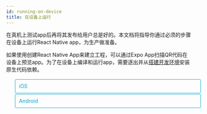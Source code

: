 ```yaml
---
id: running-on-device
title: 在设备上运行
---
```


<style>
  .toggler li {
    display: inline-block;
    position: relative;
    top: 1px;
    padding: 10px;
    margin: 0px 2px 0px 2px;
    border: 1px solid #05A5D1;
    border-bottom-color: transparent;
    border-radius: 3px 3px 0px 0px;
    color: #05A5D1;
    background-color: transparent;
    font-size: 0.99em;
    cursor: pointer;
  }
  .toggler li:first-child {
    margin-left: 0;
  }
  .toggler li:last-child {
    margin-right: 0;
  }
  .toggler ul {
    width: 100%;
    display: inline-block;
    list-style-type: none;
    margin: 0;
    border-bottom: 1px solid #05A5D1;
    cursor: default;
  }
  @media screen and (max-width: 960px) {
    .toggler li,
    .toggler li:first-child,
    .toggler li:last-child {
      display: block;
      border-bottom-color: #05A5D1;
      border-radius: 3px;
      margin: 2px 0px 2px 0px;
    }
    .toggler ul {
      border-bottom: 0;
    }
  }
  .toggler a {
    display: inline-block;
    padding: 10px 5px;
    margin: 2px;
    border: 1px solid #05A5D1;
    border-radius: 3px;
    text-decoration: none !important;
  }
  .display-os-mac .toggler .button-mac,
  .display-os-linux .toggler .button-linux,
  .display-os-windows .toggler .button-windows,
  .display-platform-ios .toggler .button-ios,
  .display-platform-android .toggler .button-android {
    background-color: #05A5D1;
    color: white;
  }
  block { display: none; }
  .display-platform-ios.display-os-mac .ios.mac,
  .display-platform-ios.display-os-linux .ios.linux,
  .display-platform-ios.display-os-windows .ios.windows,
  .display-platform-android.display-os-mac .android.mac,
  .display-platform-android.display-os-linux .android.linux,
  .display-platform-android.display-os-windows .android.windows {
    display: block;
  }
</style>

在真机上测试app后再将其发布给用户总是好的。本文档将指导你通过必须的步骤在设备上运行React Native app，为生产做准备。

如果使用创建React Native App来建立工程，可以通过Expo App扫描QR代码在设备上预览app。为了在设备上编译和运行app，需要逐出并从[搭建开发环境](getting-started.md)安装原生代码依赖。

<div class="toggler">

  <ul role="tablist" >
    <li id="ios" class="button-ios" aria-selected="false" role="tab" tabindex="0" aria-controls="iostab" onclick="displayTab('platform', 'ios')">
      iOS
    </li>
    <li id="android" class="button-android" aria-selected="false" role="tab" tabindex="-1" aria-controls="androidtab" onclick="displayTab('platform', 'android')">
      Android
    </li>
  </ul>
</div>

<block class="linux windows mac ios" />

## 在 iOS 设备上运行应用

<block class="linux windows mac android" />

## 在 Android 设备上运行应用

<block class="linux windows mac ios android" />

<div class="toggler">
<span>开发平台：</span>
<a href="javascript:void(0);" class="button-mac" onclick="displayTab('os', 'mac')">macOS</a>
<a href="javascript:void(0);" class="button-linux" onclick="displayTab('os', 'linux')">Linux</a>
<a href="javascript:void(0);" class="button-windows" onclick="displayTab('os', 'windows')">Windows</a>
</div>

<block class="linux windows ios" />

A Mac is required in order to build your app for iOS devices. Alternatively, you can refer to the [Quick Start instructions](getting-started.md) to learn how to build your app using Create React Native App, which will allow you to run your app using the Expo client app.

<block class="mac ios" />

### 1. 通过 USB 数据线连接设备

使用USB闪电数据线连接iOS设备到Mac。导航到工程的`ios`文件夹，然后用Xcode打开`.xcodeproj`文件，如果使用CocoaPods打开`.xcworkspace`。


如果这是第一次在iOS设备上运行app，需要注册开发设备。从Xcode菜单栏打开**Product**菜单，然后前往**Destination**。从列表中查找并选择设备。Xcode 将注册为开发设备。



### 2. 配置代码签名

如果没有[Apple developer account](https://developer.apple.com/)，先注册。

在Xcode Project导航中选择project，然后选择mian target（它应该和project共享同样的名字）。查找"General"标签。前往"Signing"并确保在"Team"下拉下选择了开发者账号或团队。tests target（以Tests结束，在main target下面）所做相同。

![](assets/RunningOnDeviceCodeSigning.png)

### 3. 编译并运行应用

如果一切建立正确，设备会在Xcode toolbar 中被列为build target，也会出现在设备面板里(`⇧⌘2`)。现在可以按下 **Build and run** 按钮(`⌘R`)或从**Product**菜单中选择**Run**。app会立刻启动在设备上。

![](assets/RunningOnDeviceReady.png)

> If you run into any issues, please take a look at Apple's [Launching Your App on a Device](https://developer.apple.com/library/content/documentation/IDEs/Conceptual/AppDistributionGuide/LaunchingYourApponDevices/LaunchingYourApponDevices.html#//apple_ref/doc/uid/TP40012582-CH27-SW4) docs.

<block class="mac windows linux android" />

> 下文所指的设备包括 Android 手机和模拟器。

### 1. 开启 USB 调试

在默认情况下 Android 设备只能从应用市场来安装应用。你需要开启 USB 调试才能自由安装开发版本的 APP。

首先，确定[你已经打开设备的 USB 调试开关](https://www.baidu.com/s?wd=打开usb调试)。

### 2. 通过 USB 数据线连接设备

Let's now set up an Android device to run our React Native projects. Go ahead and plug in your device via USB to your development machine.

<block class="linux android" />

然后使用`lsusb`来查看制造商代码（在 mac 上则必须先[安装 lsusb](https://github.com/jlhonora/lsusb)）。这一命令的运行结果看起来是这样的：

```bash
$ lsusb
Bus 002 Device 002: ID 8087:0024 Intel Corp. Integrated Rate Matching Hub
Bus 002 Device 001: ID 1d6b:0002 Linux Foundation 2.0 root hub
Bus 001 Device 003: ID 22b8:2e76 Motorola PCS
Bus 001 Device 002: ID 8087:0024 Intel Corp. Integrated Rate Matching Hub
Bus 001 Device 001: ID 1d6b:0002 Linux Foundation 2.0 root hub
Bus 004 Device 001: ID 1d6b:0003 Linux Foundation 3.0 root hub
Bus 003 Device 001: ID 1d6b:0002 Linux Foundation 2.0 root hub
```

以上这些行代码代表了目前连接在你电脑上的 USB 设备。

那么如何找到代表你的手机的那一行呢？此时试着拔掉你的手机，再运行这一命令：

```bash
$ lsusb
Bus 002 Device 002: ID 8087:0024 Intel Corp. Integrated Rate Matching Hub
Bus 002 Device 001: ID 1d6b:0002 Linux Foundation 2.0 root hub
Bus 001 Device 002: ID 8087:0024 Intel Corp. Integrated Rate Matching Hub
Bus 001 Device 001: ID 1d6b:0002 Linux Foundation 2.0 root hub
Bus 004 Device 001: ID 1d6b:0003 Linux Foundation 3.0 root hub
Bus 003 Device 001: ID 1d6b:0002 Linux Foundation 2.0 root hub
```

可以看到在拔掉手机之后，对应的那一行就不见了（上面这个例子里是"Motorola PCS"）。那就是我们要找的。

`Bus 001 Device 003: ID 22b8:2e76 Motorola PCS`

上面这一行里，我们需要的是设备 ID 中的前四个字符：

`22b8:2e76`

也就是`22b8`—— 对应的就是 Motorola。

你需要把这个写入 udev rule 才能正常使用：

```sh
echo 'SUBSYSTEM=="usb", ATTR{idVendor}=="22b8", MODE="0666", GROUP="plugdev"' | sudo tee /etc/udev/rules.d/51-android-usb.rules
```

记得把上面的`22b8`替换为你的设备的制造商代码。

<block class="mac windows linux android" />

下面检查你的设备是否能正确连接到 ADB（Android Debug Bridge），使用`adb devices`命令：

```
$ adb devices
List of devices attached
emulator-5554 offline   # Google emulator
14ed2fcc device         # Physical device
```

在右边那列看到**device**说明你的设备已经被正确连接了。注意，你每次只应当**连接一个设备**。

> 译注：如果你连接了多个设备（包含模拟器在内），后续的一些操作可能会失败。拔掉不需要的设备，或者关掉模拟器，确保 adb devices 的输出只有一个是连接状态。

### 3. 运行应用

现在你可以运行`react-native run-android`来在设备上安装并启动应用了。

> If you get a "bridge configuration isn't available" error, see [Using adb reverse](running-on-device.md#method-1-using-adb-reverse-recommended).

> 提示
>
> 你还可以运行`react-native run-android --variant=release`来安装 release 版的应用。当然你需要[先配置好签名](signed-apk-android.html)，且此时无法再开启开发者菜单。注意在 debug 和 release 版本间来回切换安装时可能会报错签名不匹配，此时需要先卸载前一个版本再尝试安装。

<block class="mac windows linux android ios" />

<block class="mac ios" />

## 从设备上访问开发服务器

在启用开发服务器的情况下，你可以快速的迭代修改应用，然后在设备上立即查看结果。只需要在和电脑同样的Wi-Fi网络。摇晃设备打开[Developer menu](debugging.md#accessing-the-in-app-developer-menu)，然后enable Live Reload。当JavaScript代码改变时app会重载。

![](assets/DeveloperMenu.png)

### 常见问题

> If you have any issues, ensure that your Mac and device are on the same network and can reach each other. Many open wireless networks with captive portals are configured to prevent devices from reaching other devices on the network. You may use your device's Personal Hotspot feature in this case.

当尝试连接到开发服务器时，可能得到一个[red screen with an error](debugging.md#in-app-errors-and-warnings)说：


> Connection to [http://localhost:8081/debugger-proxy?role=client]() timed out. Are you running node proxy? If you are running on the device, check if you have the right IP address in `RCTWebSocketExecutor.m`.

解决这个问题检查以下几点。

#### 1. Wi-Fi 网络

确保笔记本电脑和电话在**同一个**Wi-Fi网络。

#### 2. IP 地址

确保编译脚本正确检测到机器的IP地址(e.g. 10.0.1.123)。

![](assets/XcodeBuildIP.png)

打开**Report navigator**标签，选择最近的**Build**然后搜索`xip.io`。这个内嵌到app的IP地址应该匹配机器IP地址加上域名 `.xip.io`（例如10.0.1.123.xip.io）


#### 3. 网络/路由配置

React Native 使用通配符DNS服务 **xip.io** 处理设备，用IP地址代替域名作为Apple ATS 禁止URLs，开发者的网络通常不是建立来解析本地主机名的。一些有安全特性的路由器阻止DNS服务器在本地IP范围内解析任何东西。

通过运行`nsloop`检查能否解析xip.io地址。


```bash
$ nslookup 10.0.1.123.xip.io
```

If it doesn't resolve your local IP address either the **xip.io** service is down or more likely your router prevents it.
如果不能解析本地IP地址，则**xip.io**服务器下了或可能是路由器阻止了它。


To still use xip.io behind your router:

- 用Google DNS (8.8.8.8) 配置电话

- 禁用路由器中适当的安全特性


<block class="mac windows linux android" />

## 从设备上访问开发服务器

在启用开发服务器（官方名称 metro，但我们更常称之为 Packager）的情况下，你可以快速的迭代修改应用，然后在设备上立即查看结果。按照下面描述的任意一种方法来使你的设备可以访问到运行在电脑上的开发服务器。

> 译注：默认情况下模拟器可以自动探测宿主机 ip 并连接，只有 Android 5.0 以下版本的手机需要按下文说明来手动操作。但某些情形下可能也无法正常连接，请注意去[论坛的求助专区](http://bbs.reactnative.cn/category/4/)查看是否有人遭遇同类型的问题（不同时期不同版本可能是不同的问题）。有些文章会提到`react-native bundle`命令，这个命令会把 js 文件打包内置到应用中，从而不需要连接 Packager，但这`并没有解决问题`。我们在开发中必须使用到 Packager，否则无法刷新代码。

### (Android 5.0 及以上)使用 adb reverse 命令

<block class="mac windows linux android" />

> 注意，这个选项只能在 5.0 以上版本(API 21+)的安卓设备上使用。

首先把你的设备通过 USB 数据线连接到电脑上，并开启 USB 调试（关于如何开启 USB 调试，参见上面的章节）。

<block class="mac windows linux android" />

1.  运行`adb reverse tcp:8081 tcp:8081`
2.  不需要更多配置，你就可以使用`Reload JS`和其它的开发选项了。

### (Android 5.0 以下)通过 Wi-Fi 连接你的本地开发服务器

You can also connect to the development server over Wi-Fi. You'll first need to install the app on your device using a USB cable, but once that has been done you can debug wirelessly by following these instructions. You'll need your development machine's current IP address before proceeding.

<block class="mac android" />

You can find the IP address in **System Preferences** → **Network**.

<block class="windows android" />

Open the command prompt and type `ipconfig` to find your machine's IP address ([more info](http://windows.microsoft.com/en-us/windows/using-command-line-tools-networking-information)).

<block class="linux android" />

Open a terminal and type `/sbin/ifconfig` to find your machine's IP address.

<block class="mac windows linux android" />

1.  首先确保你的电脑和手机设备在**同一个 Wi-Fi 环境**下。
2.  在设备上运行你的 React Native 应用。和打开其它 App 一样操作。
3.  你应该会看到一个“红屏”错误提示。这是正常的，下面的步骤会解决这个报错。
4.  摇晃设备，或者运行`adb shell input keyevent 82`，可以打开**开发者菜单**。
5.  点击`Dev Settings` -> `Debug server host for device`。
6.  输入你电脑的 IP 地址和端口号（譬如 10.0.1.1:8081）。**在 Mac 上**，你可以在系统设置/网络里找查询你的 IP 地址。**在 Windows 上**，打开命令提示符并输入`ipconfig`来查询你的 IP 地址。**在 Linux 上**你可以在终端中输入`ifconfig`来查询你的 IP 地址。
7.  回到**开发者菜单**然后选择`Reload JS`。

You can now enable Live reloading from the [Developer menu](debugging.md#accessing-the-in-app-developer-menu). Your app will reload whenever your JavaScript code has changed.

<block class="mac ios" />

## 为生产编译app

已经用React Native编译了一个伟大的app，现在渴望在App Store发布。其过程和任何其它原生iOS app一样，有一些额外的注意事项要考虑。

### 1. Enable App Transport Security

App Transport Security 是iOS 9引入的一项安全特性，拒绝不通过HTTPS发送的所有HTTP请求。这会导致HTTP传输阻塞，包括开发者React Native服务器。为了使开发容易，在React Native projects里ATS默认为`localhost`禁用。

You should re-enable ATS prior to building your app for production by removing the `localhost` entry from the `NSExceptionDomains` dictionary in your `Info.plist` file in the `ios/` folder. You can also re-enable ATS from within Xcode by opening your target properties under the Info pane and editing the App Transport Security Settings entry.

> If your application needs to access HTTP resources on production, see [this post](http://ste.vn/2015/06/10/configuring-app-transport-security-ios-9-osx-10-11/) to learn how to configure ATS on your project.

### 2. 配置release scheme

需要在Xcode使用`Release` scheme编译在App Store发布的app。 `Release`编译的Apps将自动禁用app内开发者菜单,这将阻止用户无意地访问生产下的菜单。这也将本地打包JavaScript，所以可以将app安装在设备上，在没有连接电脑的时候测试。


配置app为用`Release` scheme编译，前往**Product** → **Scheme** → **Edit Scheme**。选择侧边栏的**Run**标签，然后设置下拉的Build Configuration为`Release`。


![](assets/ConfigureReleaseScheme.png)

### 3. 配置app使用静态包

在开发过程中，React Native已经在运行时动态地加载了JavaScript代码。对于生产编译，要预先打包JavaScript包并将其分发在应用内。


> Note: The static bundle is built every time you target a physical device, even in Debug. If you want to save time, turn off bundle generation in Debug by adding the following to your shell script in the Xcode Build Phase `Bundle React Native code and images`:

```shell
 if [ "${CONFIGURATION}" == "Debug" ]; then
  export SKIP_BUNDLING=true
 fi
```

#### 专业技巧

随着App包大小的增长，可能开始在闪屏和根应用视图显示之间看到白屏闪现。如果是这样，为了在转换期间保持闪屏显示，可以添加下列代码到`AppDelegate.m`。


```objc
  // Place this code after "[self.window makeKeyAndVisible]" and before "return YES;"
  UIView* launchScreenView = [[[NSBundle mainBundle] loadNibNamed:@"LaunchScreen" owner:self options:nil] objectAtIndex:0];
  launchScreenView.frame = self.window.bounds;
  rootView.loadingView = launchScreenView;
```

### 4. 编译发布app 

现在可以通过点击`⌘B`或从菜单栏选择 **Product** → **Build** 编译发布app。一旦编译发布，就能够向beta测试者发布app，提交app到App Store。

> You can also use the `React Native CLI` to perform this operation using the option `--configuration` with the value `Release` (e.g. `react-native run-ios --configuration Release`).

<block class="mac windows linux android" />

## Building your app for production

You have built a great app using React Native, and you are now itching to release it in the Play Store. The process is the same as any other native Android app, with some additional considerations to take into account. Follow the guide for [generating a signed APK](signed-apk-android.md) to learn more.

<script>
  function displayTab(type, value) {
    var container = document.getElementsByTagName('block')[0].parentNode;
    container.className = 'display-' + type + '-' + value + ' ' +
      container.className.replace(RegExp('display-' + type + '-[a-z]+ ?'), '');
  }
  function convertBlocks() {
    // Convert <div>...<span><block /></span>...</div>
    // Into <div>...<block />...</div>
    var blocks = document.querySelectorAll('block');
    for (var i = 0; i < blocks.length; ++i) {
      var block = blocks[i];
      var span = blocks[i].parentNode;
      var container = span.parentNode;
      container.insertBefore(block, span);
      container.removeChild(span);
    }
    // Convert <div>...<block />content<block />...</div>
    // Into <div>...<block>content</block><block />...</div>
    blocks = document.querySelectorAll('block');
    for (var i = 0; i < blocks.length; ++i) {
      var block = blocks[i];
      while (
        block.nextSibling &&
        block.nextSibling.tagName !== 'BLOCK'
      ) {
        block.appendChild(block.nextSibling);
      }
    }
  }
  function guessPlatformAndOS() {
    if (!document.querySelector('block')) {
      return;
    }
    // If we are coming to the page with a hash in it (i.e. from a search, for example), try to get
    // us as close as possible to the correct platform and dev os using the hashtag and block walk up.
    var foundHash = false;
    if (
      window.location.hash !== '' &&
      window.location.hash !== 'content'
    ) {
      // content is default
      var hashLinks = document.querySelectorAll(
        'a.hash-link'
      );
      for (
        var i = 0;
        i < hashLinks.length && !foundHash;
        ++i
      ) {
        if (hashLinks[i].hash === window.location.hash) {
          var parent = hashLinks[i].parentElement;
          while (parent) {
            if (parent.tagName === 'BLOCK') {
              // Could be more than one target os and dev platform, but just choose some sort of order
              // of priority here.
              // Dev OS
              if (parent.className.indexOf('mac') > -1) {
                displayTab('os', 'mac');
                foundHash = true;
              } else if (
                parent.className.indexOf('linux') > -1
              ) {
                displayTab('os', 'linux');
                foundHash = true;
              } else if (
                parent.className.indexOf('windows') > -1
              ) {
                displayTab('os', 'windows');
                foundHash = true;
              } else {
                break;
              }
              // Target Platform
              if (parent.className.indexOf('ios') > -1) {
                displayTab('platform', 'ios');
                foundHash = true;
              } else if (
                parent.className.indexOf('android') > -1
              ) {
                displayTab('platform', 'android');
                foundHash = true;
              } else {
                break;
              }
              // Guide
              if (parent.className.indexOf('native') > -1) {
                displayTab('guide', 'native');
                foundHash = true;
              } else if (
                parent.className.indexOf('quickstart') > -1
              ) {
                displayTab('guide', 'quickstart');
                foundHash = true;
              } else {
                break;
              }
              break;
            }
            parent = parent.parentElement;
          }
        }
      }
    }
    // Do the default if there is no matching hash
    if (!foundHash) {
      var isMac = navigator.platform === 'MacIntel';
      var isWindows = navigator.platform === 'Win32';
      displayTab('platform', isMac ? 'ios' : 'android');
      displayTab(
        'os',
        isMac ? 'mac' : isWindows ? 'windows' : 'linux'
      );
      displayTab('guide', 'quickstart');
      displayTab('language', 'objc');
    }
  }
  convertBlocks();
  guessPlatformAndOS();
</script>
